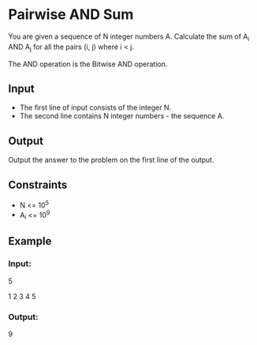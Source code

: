 # Pairwise AND Sum

You are given a sequence of N integer numbers A. 
Calculate the sum of A<sub>i</sub> AND A<sub>j</sub> for all the pairs (i, j) where i < j.

The AND operation is the Bitwise AND operation.

## Input

- The first line of input consists of the integer N. 
- The second line contains N integer numbers - the sequence A.

## Output

Output the answer to the problem on the first line of the output.

## Constraints

- N <= 10<sup>5</sup>
- A<sub>i</sub> <= 10<sup>9</sup>

## Example

### Input:

5

1 2 3 4 5

### Output:

9
